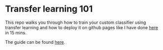 # Transfer learning 101
This repo walks you through how to train your custom classifier using transfer learning and 
how to deploy it on github pages like I have done [here](https://bjarkehautop.github.io/Transfer-learning/) in 15 mins. 

The guide can be found [here](https://github.com/BjarkeHautop/Transfer-learning/blob/main/transfer_learning_101.ipynb).
